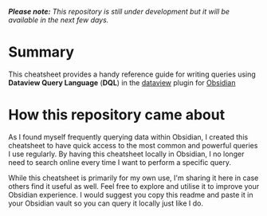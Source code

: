 **_Please note:_** _This repository is still under development but it will be available in the next few days._

# Summary

This cheatsheet provides a handy reference guide for writing queries using **Dataview Query Language** (**DQL**) in the [dataview](https://github.com/blacksmithgu/obsidian-dataview) plugin for [Obsidian](https://obsidian.md)

# How this repository came about

As I found myself frequently querying data within Obsidian, I created this cheatsheet to have quick access to the most common and powerful queries I use regularly. By having this cheatsheet locally in Obsidian, I no longer need to search online every time I want to perform a specific query.

While this cheatsheet is primarily for my own use, I'm sharing it here in case others find it useful as well. Feel free to explore and utilise it to improve your Obsidian experience. I would suggest you copy this readme and paste it in your Obsidian vault so you can query it locally just like I do.
